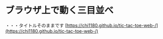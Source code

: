 # ブラウザ上で動く三目並べ
・・・タイトルそのままです
[https://chi1180.github.io/tic-tac-toe-web-/](https://chi1180.github.io/tic-tac-toe-web-/)

